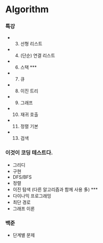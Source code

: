 # Algorithm
### 특강
- 3. 선형 리스트
- 4. (단순) 연결 리스트
- 6. 스택 ***

- 7. 큐
- 8. 이진 트리
- 9. 그래프
- 10. 재귀 호출
- 11. 정렬 기본
- 13. 검색





### 이것이 코딩 테스트다.
- 그리디
- 구현
- DFS/BFS
- 정렬
- 이진 탐색 (다른 알고리즘과 함께 사용 多) ***
- 다이나믹 프로그래밍
- 최단 경로
- 그래프 이론



### 백준
- 단계별 문제